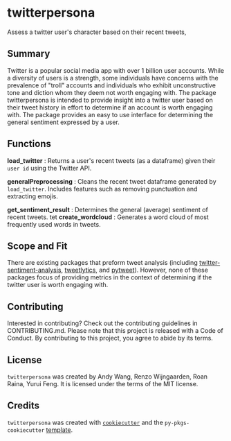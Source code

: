 # twitterpersona

Assess a twitter user's character  based on their recent tweets,

## Summary

Twitter is a popular social media app with over 1 billion user accounts. While a diversity of users is a strength, some individuals have concerns with the prevalence of "troll" accounts and individuals who exhibit unconstructive tone and diction whom they deem not worth engaging with.
The package twitterpersona is intended to provide insight into a twitter user based on their tweet history in effort to determine if an account is worth engaging with. The package provides an easy to use interface for determining the general sentiment expressed by a user.

## Functions

**load_twitter** : Returns a user's recent tweets (as a dataframe) given their `user id` using the Twitter API.

**generalPreprocessing** : Cleans the recent tweet dataframe generated by `load_twitter`. Includes features such as removing punctuation and extracting emojis.

**get_sentiment_result** : Determines the general (average) sentiment of recent tweets.
 tet
**create_wordcloud** : Generates a word cloud of most frequently used words in tweets.

## Scope and Fit

There are existing packages that preform tweet analysis (including [twitter-sentiment-analysis](https://github.com/abdulfatir/twitter-sentiment-analysis), [tweetlytics](https://github.com/UBC-MDS/tweetlytics), and [pytweet](https://github.com/UBC-MDS/pytweet)). However, none of these packages focus of providing metrics in the context of determining if the twitter user is worth engaging with.

## Contributing

Interested in contributing? Check out the contributing guidelines in CONTRIBUTING.md. Please note that this project is released with a Code of Conduct. By contributing to this project, you agree to abide by its terms.

## License

`twitterpersona` was created by Andy Wang, Renzo Wijngaarden, Roan Raina, Yurui Feng. It is licensed under the terms of the MIT license.

## Credits

`twitterpersona` was created with [`cookiecutter`](https://cookiecutter.readthedocs.io/en/latest/) and the `py-pkgs-cookiecutter` [template](https://github.com/py-pkgs/py-pkgs-cookiecutter).
